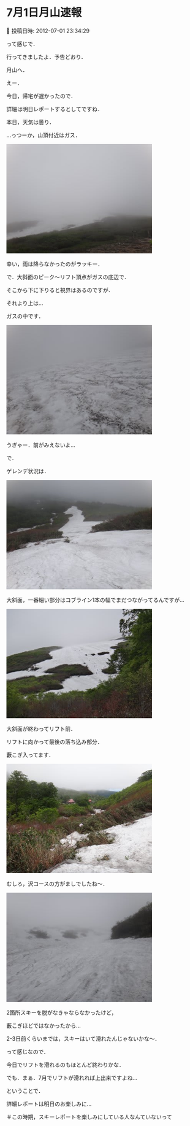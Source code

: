# 7月1日月山速報

📅 投稿日時: 2012-07-01 23:34:29

って感じで．


行ってきましたよ．予告どおり．


月山へ．





えー．


今日，帰宅が遅かったので．


詳細は明日レポートするとしてですね．





本日，天気は曇り．


…っつーか，山頂付近はガス．




![ccd39ac1950254f5409d0100f0032500.jpg](images/ccd39ac1950254f5409d0100f0032500.jpg)




幸い，雨は降らなかったのがラッキー．





で．大斜面のピーク～リフト頂点がガスの底辺で．


そこから下に下りると視界はあるのですが．


それより上は…


ガスの中です．




![51cd5172ff51f5396ecedeb1d04a4a4e.jpg](images/51cd5172ff51f5396ecedeb1d04a4a4e.jpg)




うぎゃー．前がみえないよ…





で．


ゲレンデ状況は．




![446037d93f9015ad16ff2d62c516962c.jpg](images/446037d93f9015ad16ff2d62c516962c.jpg)




大斜面，一番細い部分はコブライン1本の幅でまだつながってるんですが…




![be6c96d79c20d4e99a828b654c9a268a.jpg](images/be6c96d79c20d4e99a828b654c9a268a.jpg)




大斜面が終わってリフト前．


リフトに向かって最後の落ち込み部分．


藪こぎ入ってます．




![f3250dbe5bec15474c9b155370d054fc.jpg](images/f3250dbe5bec15474c9b155370d054fc.jpg)







むしろ，沢コースの方がましでしたね～．




![8561ab08a29fbcc4f6f9c024757dba89.jpg](images/8561ab08a29fbcc4f6f9c024757dba89.jpg)




2箇所スキーを脱がなきゃならなかったけど，


藪こぎほどではなかったから…


2-3日前くらいまでは，スキーはいて滑れたんじゃないかな～．





って感じなので．


今日でリフトを滑れるのもほとんど終わりかな．





でも．まぁ．7月でリフトが滑れれば上出来ですよね…





ということで．


詳細レポートは明日のお楽しみに…


＃この時期，スキーレポートを楽しみにしている人なんていないって
